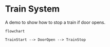 # Train System

A demo to show how to stop a train if door opens.

```mermaid
flowchart

TrainStart --> DoorOpen --> TrainStop
```